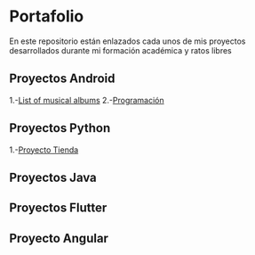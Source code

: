 # Portafolio
En este repositorio están enlazados cada unos de mis proyectos desarrollados durante mi formación académica y ratos libres

## Proyectos Android

1.-[List of musical albums](https://github.com/LuisHL7/Programacion.git)
2.-[Programación](https://github.com/LuisHL7/Programacion.git)

## Proyectos Python

1.-[Proyecto Tienda]()

## Proyectos Java

## Proyectos Flutter

## Proyecto Angular


